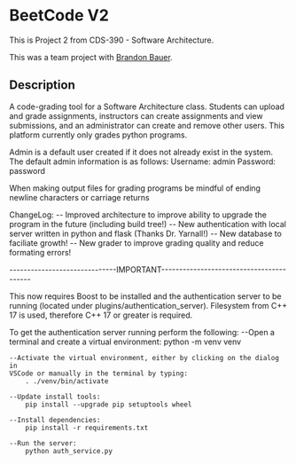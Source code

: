 # BeetCode V2

This is Project 2 from CDS-390 - Software Architecture.

This was a team project with [Brandon Bauer](https://github.com/btb002).

## Description

A code-grading tool for a Software Architecture class. Students can upload and
grade assignments, instructors can create assignments and view submissions,
and an administrator can create and remove other users. This platform currently
only grades python programs.

Admin is a default user created if it does not already exist in the system.
The default admin information is as follows:
Username: admin
Password: password

When making output files for grading programs be mindful of ending newline
characters or carriage returns

ChangeLog:
-- Improved architecture to improve ability to upgrade the program in the 
future (including build tree!)
-- New authentication with local server written in python and flask
 (Thanks Dr. Yarnall!)
-- New database to faciliate growth!
-- New grader to improve grading quality and reduce formating errors!

------------------------------IMPORTANT-----------------------------------------

This now requires Boost to be installed and the authentication server to be 
running (located under plugins/authentication_server). Filesystem from C++ 17 is
used, therefore C++ 17 or greater is required.

To get the authentication server running perform the following:
    --Open a terminal and create a virtual environment:
        python -m venv venv

    --Activate the virtual environment, either by clicking on the dialog in
    VSCode or manually in the terminal by typing:
        . ./venv/bin/activate

    --Update install tools:
        pip install --upgrade pip setuptools wheel

    --Install dependencies:
        pip install -r requirements.txt

    --Run the server:
        python auth_service.py
